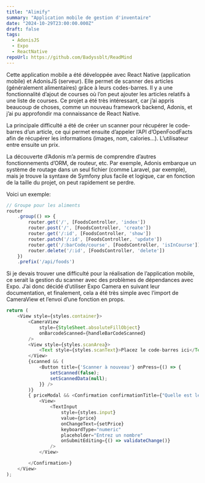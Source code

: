 ```yaml
---
title: "Alimify"
summary: "Application mobile de gestion d'inventaire"
date: "2024-10-29T23:00:00.000Z"
draft: false
tags:
  - AdonisJS
  - Expo
  - ReactNative
repoUrl: https://github.com/Badyssblt/ReadMind
---
```


Cette application mobile a été développée avec React Native (application mobile) et AdonisJS (serveur). Elle permet de scanner des articles (généralement alimentaires) grâce à leurs codes-barres. Il y a une fonctionnalité d’ajout de courses où l’on peut ajouter les articles relatifs à une liste de courses. Ce projet a été très intéressant, car j’ai appris beaucoup de choses, comme un nouveau framework backend, Adonis, et j’ai pu approfondir ma connaissance de React Native.

La principale difficulté a été de créer un scanner pour récupérer le code-barres d’un article, ce qui permet ensuite d’appeler l’API d’OpenFoodFacts afin de récupérer les informations (images, nom, calories…). L’utilisateur entre ensuite un prix.

La découverte d’Adonis m’a permis de comprendre d’autres fonctionnements d’ORM, de routeur, etc. Par exemple, Adonis embarque un système de routage dans un seul fichier (comme Laravel, par exemple), mais je trouve la syntaxe de Symfony plus facile et logique, car en fonction de la taille du projet, on peut rapidement se perdre.

Voici un exemple: 

```js
// Groupe pour les aliments
router
    .group(() => {
        router.get('/', [FoodsController, 'index'])
        router.post('/', [FoodsController, 'create'])
        router.get('/:id', [FoodsController, 'show'])
        router.patch('/:id', [FoodsController, 'update'])
        router.get('/:barCode/course', [FoodsController, 'isInCourse'])
        router.delete('/:id', [FoodsController, 'delete'])
    })
    .prefix('/api/foods')
```

Si je devais trouver une difficulté pour la réalisation de l’application mobile, ce serait la gestion du scanner avec des problèmes de dépendances avec Expo. J’ai donc décidé d’utiliser Expo Camera en suivant leur documentation, et finalement, cela a été très simple avec l’import de CameraView et l’envoi d’une fonction en props.

````js
return (
    <View style={styles.container}>
        <CameraView
            style={StyleSheet.absoluteFillObject}
            onBarcodeScanned={handleBarCodeScanned}
        />
        <View style={styles.scanArea}>
            <Text style={styles.scanText}>Placez le code-barres ici</Text>
        </View>
        {scanned && (
            <Button title={'Scanner à nouveau'} onPress={() => {
                setScanned(false);
                setScannedData(null);
            }} />
        )}
        { priceModal && <Confirmation confirmationTitle={"Quelle est le prix de ce produit ?"}>
            <View>
                <TextInput
                    style={styles.input}
                    value={price}
                    onChangeText={setPrice}
                    keyboardType="numeric"
                    placeholder="Entrez un nombre"
                    onSubmitEditing={() => validateChange()}
                />
            </View>

        </Confirmation>}
    </View>
);
````